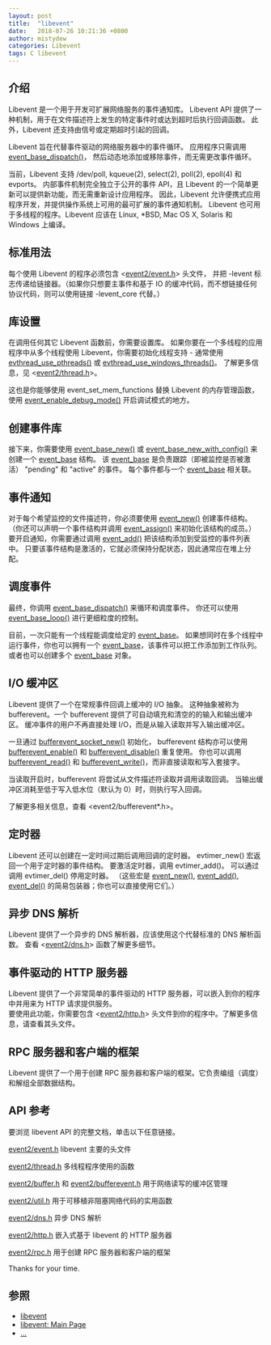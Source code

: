 ```yaml
---
layout: post
title:  "libevent"
date:   2018-07-26 10:21:36 +0800
author: mistydew
categories: Libevent
tags: C libevent
---
```

## 介绍
Libevent 是一个用于开发可扩展网络服务的事件通知库。
Libevent API 提供了一种机制，用于在文件描述符上发生的特定事件时或达到超时后执行回调函数。
此外，Libevent 还支持由信号或定期超时引起的回调。

Libevent 旨在代替事件驱动的网络服务器中的事件循环。
应用程序只需调用 [event_base_dispatch()](http://www.wangafu.net/~nickm/libevent-2.1/doxygen/html/event_8h.html#a3b0096ff22ff56eae9cbbda8907183d1)，
然后动态地添加或移除事件，而无需更改事件循环。

当前，Libevent 支持 /dev/poll, kqueue(2), select(2), poll(2), epoll(4) 和 evports。
内部事件机制完全独立于公开的事件 API，且 Libevent 的一个简单更新可以提供新功能，而无需重新设计应用程序。
因此，Libevent 允许便携式应用程序开发，并提供操作系统上可用的最可扩展的事件通知机制。
Libevent 也可用于多线程的程序。Libevent 应该在 Linux, *BSD, Mac OS X, Solaris 和 Windows 上编译。

## 标准用法

每个使用 Libevent 的程序必须包含 <[event2/event.h](http://www.wangafu.net/~nickm/libevent-2.1/doxygen/html/event_8h.html)> 头文件，
并把 -levent 标志传递给链接器。（如果你只想要主事件和基于 IO 的缓冲代码，而不想链接任何协议代码，则可以使用链接 -levent_core 代替。）

## 库设置

在调用任何其它 Libevent 函数前，你需要设置库。
如果你要在一个多线程的应用程序中从多个线程使用 Libevent，你需要初始化线程支持 -
通常使用 [evthread_use_pthreads()](http://www.wangafu.net/~nickm/libevent-2.1/doxygen/html/thread_8h.html#acc0cc708c566c14f4659331ec12f8a5b) 或 [evthread_use_windows_threads()](http://www.wangafu.net/~nickm/libevent-2.1/doxygen/html/thread_8h.html#a1b0fe36dcb033da2c679d39ce8a190e2)。
了解更多信息，见 <[event2/thread.h](http://www.wangafu.net/~nickm/libevent-2.1/doxygen/html/thread_8h.html)>。

这也是你能够使用 event_set_mem_functions 替换 Libevent 的内存管理函数，使用 [event_enable_debug_mode()](http://www.wangafu.net/~nickm/libevent-2.1/doxygen/html/event_8h.html#a37441a3defac55b5d2513521964b2af5) 开启调试模式的地方。

## 创建事件库

接下来，你需要使用 [event_base_new()](http://www.wangafu.net/~nickm/libevent-2.1/doxygen/html/event_8h.html#af34c025430d445427a2a5661082405c3) 或 [event_base_new_with_config()](http://www.wangafu.net/~nickm/libevent-2.1/doxygen/html/event_8h.html#a925410b1d145c85849882dd220beb9d5) 来创建一个 [event_base](http://www.wangafu.net/~nickm/libevent-2.1/doxygen/html/structevent__base.html) 结构。
该 [event_base](http://www.wangafu.net/~nickm/libevent-2.1/doxygen/html/structevent__base.html) 是负责跟踪（即被监控是否被激活） "pending" 和 "active" 的事件。
每个事件都与一个 [event_base](http://www.wangafu.net/~nickm/libevent-2.1/doxygen/html/structevent__base.html) 相关联。

## 事件通知

对于每个希望监控的文件描述符，你必须要使用 [event_new()](http://www.wangafu.net/~nickm/libevent-2.1/doxygen/html/event_8h.html#ad60bb980e309993205a3880de41e3ec8) 创建事件结构。
（你还可以声明一个事件结构并调用 [event_assign()](http://www.wangafu.net/~nickm/libevent-2.1/doxygen/html/event_8h.html#a71cbaa3e99d66d788985b25c7f53237d) 来初始化该结构的成员。）
要开启通知，你需要通过调用 [event_add()](http://www.wangafu.net/~nickm/libevent-2.1/doxygen/html/event_8h.html#ab0c85ebe9cf057be1aa17724c701b0c8) 把该结构添加到受监控的事件列表中。
只要该事件结构是激活的，它就必须保持分配状态，因此通常应在堆上分配。

## 调度事件

最终，你调用 [event_base_dispatch()](http://www.wangafu.net/~nickm/libevent-2.1/doxygen/html/event_8h.html#a3b0096ff22ff56eae9cbbda8907183d1) 来循环和调度事件。
你还可以使用 [event_base_loop()](http://www.wangafu.net/~nickm/libevent-2.1/doxygen/html/event_8h.html#a76e311cff042dab77125e309315a0617) 进行更细粒度的控制。

目前，一次只能有一个线程能调度给定的 [event_base](http://www.wangafu.net/~nickm/libevent-2.1/doxygen/html/structevent__base.html)。
如果想同时在多个线程中运行事件，你也可以拥有一个 [event_base](http://www.wangafu.net/~nickm/libevent-2.1/doxygen/html/structevent__base.html)，该事件可以把工作添加到工作队列。
或者也可以创建多个 [event_base](http://www.wangafu.net/~nickm/libevent-2.1/doxygen/html/structevent__base.html) 对象。

## I/O 缓冲区

Libevent 提供了一个在常规事件回调上缓冲的 I/O 抽象。
这种抽象被称为 bufferevent。一个 bufferevent 提供了可自动填充和清空的的输入和输出缓冲区。
缓冲事件的用户不再直接处理 I/O，而是从输入读取并写入输出缓冲区。

一旦通过 [bufferevent_socket_new()](http://www.wangafu.net/~nickm/libevent-2.1/doxygen/html/bufferevent_8h.html#a71181be5ab504e26f866dd3d91494854) 初始化，
bufferevent 结构亦可以使用 [bufferevent_enable()](http://www.wangafu.net/~nickm/libevent-2.1/doxygen/html/bufferevent_8h.html#aa8a5dd2436494afd374213b99102265b) 和 [bufferevent_disable()](http://www.wangafu.net/~nickm/libevent-2.1/doxygen/html/bufferevent_8h.html#a4f3974def824e73a6861d94cff71e7c6) 重复使用。
你也可以调用 [bufferevent_read()](http://www.wangafu.net/~nickm/libevent-2.1/doxygen/html/bufferevent_8h.html#a9e36c54f6b0ea02183998d5a604a00ef) 和 [bufferevent_write()](http://www.wangafu.net/~nickm/libevent-2.1/doxygen/html/bufferevent_8h.html#a7873bee379202ca1913ea365b92d2ed1)，而非直接读取和写入套接字。

当读取开启时，bufferevent 将尝试从文件描述符读取并调用读取回调。
当输出缓冲区消耗至低于写入低水位（默认为 0）时，则执行写入回调。

了解更多相关信息，查看 <event2/bufferevent*.h>。

## 定时器

Libevent 还可以创建在一定时间过期后调用回调的定时器。
evtimer_new() 宏返回一个用于定时器的事件结构。
要激活定时器，调用 evtimer_add()。
可以通过调用 evtimer_del() 停用定时器。
（这些宏是 [event_new()](http://www.wangafu.net/~nickm/libevent-2.1/doxygen/html/event_8h.html#ad60bb980e309993205a3880de41e3ec8), [event_add()](http://www.wangafu.net/~nickm/libevent-2.1/doxygen/html/event_8h.html#ab0c85ebe9cf057be1aa17724c701b0c8), [event_del()](http://www.wangafu.net/~nickm/libevent-2.1/doxygen/html/event_8h.html#a8d6f0f479b2b2b5c13854b7efae7b243) 的简易包装器；你也可以直接使用它们。）

## 异步 DNS 解析

Libevent 提供了一个异步的 DNS 解析器，应该使用这个代替标准的 DNS 解析函数。
查看 <[event2/dns.h](http://www.wangafu.net/~nickm/libevent-2.1/doxygen/html/dns_8h.html)> 函数了解更多细节。

## 事件驱动的 HTTP 服务器

Libevent 提供了一个非常简单的事件驱动的 HTTP 服务器，可以嵌入到你的程序中并用来为 HTTP 请求提供服务。<br>
要使用此功能，你需要包含 <[event2/http.h](http://www.wangafu.net/~nickm/libevent-2.1/doxygen/html/http_8h.html)> 头文件到你的程序中。了解更多信息，请查看其头文件。

## RPC 服务器和客户端的框架

Libevent 提供了一个用于创建 RPC 服务器和客户端的框架。它负责编组（调度）和解组全部数据结构。

## API 参考

要浏览 libevent API 的完整文档，单击以下任意链接。

[event2/event.h](http://www.wangafu.net/~nickm/libevent-2.1/doxygen/html/event_8h.html) libevent 主要的头文件

[event2/thread.h](http://www.wangafu.net/~nickm/libevent-2.1/doxygen/html/thread_8h.html) 多线程程序使用的函数

[event2/buffer.h](http://www.wangafu.net/~nickm/libevent-2.1/doxygen/html/buffer_8h.html) 和 [event2/bufferevent.h](http://www.wangafu.net/~nickm/libevent-2.1/doxygen/html/bufferevent_8h.html) 用于网络读写的缓冲区管理

[event2/util.h](http://www.wangafu.net/~nickm/libevent-2.1/doxygen/html/util_8h.html) 用于可移植非阻塞网络代码的实用函数

[event2/dns.h](http://www.wangafu.net/~nickm/libevent-2.1/doxygen/html/dns_8h.html) 异步 DNS 解析

[event2/http.h](http://www.wangafu.net/~nickm/libevent-2.1/doxygen/html/http_8h.html) 嵌入式基于 libevent 的 HTTP 服务器

[event2/rpc.h](http://www.wangafu.net/~nickm/libevent-2.1/doxygen/html/rpc_8h.html) 用于创建 RPC 服务器和客户端的框架

Thanks for your time.

## 参照
* [libevent](http://libevent.org)
* [libevent: Main Page](http://www.wangafu.net/~nickm/libevent-2.1/doxygen/html/)
* [...](https://github.com/mistydew)
